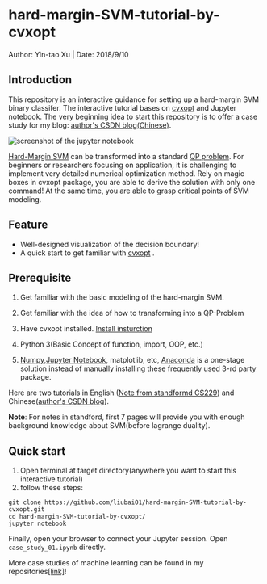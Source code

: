 # hard-margin-SVM-tutorial-by-cvxopt
Author: Yin-tao Xu | Date: 2018/9/10
## Introduction

This repository is an interactive guidance for setting up a hard-margin SVM binary classifer. The interactive tutorial bases on [cvxopt](https://cvxopt.org/) and Jupyter notebook. The very beginning idea to start this repository is to offer a case study for my blog: [author's CSDN blog(Chinese)](https://blog.csdn.net/liubai01/article/details/82017964).

![screenshot of the jupyter notebook](https://github.com/liubai01/hard-margin-SVM-tutorial-by-cvxopt/blob/master/imgs/svm-hard.png)

 [Hard-Margin SVM](https://en.wikipedia.org/wiki/Support_vector_machine#Hard-margin) can be transformed into a standard [QP problem](https://en.wikipedia.org/wiki/Quadratic_programming). For beginners or researchers focusing on application, it is challenging to implement very detailed numerical optimization method. Rely on magic boxes in cvxopt package, you are able to derive the solution with only one command! At the same time, you are able to grasp critical points of SVM modeling.

## Feature

- Well-designed visualization of the decision boundary!
- A quick start to get familiar with  [cvxopt](https://cvxopt.org/) .

## Prerequisite

1. Get familiar with the basic modeling of the hard-margin SVM.
2. Get familiar with the idea of how to transforming into a QP-Problem
3. Have cvxopt installed. [Install insturction](http://cvxopt.org/install/)

4. Python 3(Basic Concept of function, import, OOP, etc.)

6. [Numpy](http://www.numpy.org/),[Jupyter Notebook](http://jupyter.org/), matplotlib, etc,  [Anaconda](https://www.anaconda.com/download/) is a one-stage solution instead of manually installing these frequently used 3-rd party package.

Here are two tutorials in English ([Note from standformd CS229](http://cs229.stanford.edu/notes/cs229-notes3.pdf)) and Chinese([author's CSDN blog](https://blog.csdn.net/liubai01/article/details/82017964)).

**Note**: For notes in standford, first 7 pages will provide you with enough background knowledge about SVM(before lagrange duality). 

## Quick start

1. Open terminal at target directory(anywhere you want to start this interactive tutorial)
2. follow these steps:

```shell
git clone https://github.com/liubai01/hard-margin-SVM-tutorial-by-cvxopt.git
cd hard-margin-SVM-tutorial-by-cvxopt/
jupyter notebook
```

Finally, open your browser to connect your Jupyter session. Open `case_study_01.ipynb` directly.



More case studies of machine learning can be found in my repositories[[link]](https://github.com/liubai01)! 